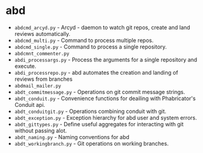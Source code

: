 # abd
* `abdcmd_arcyd.py` -
Arcyd - daemon to watch git repos, create and land reviews automatically.
* `abdcmd_multi.py` -
Command to process multiple repos.
* `abdcmd_single.py` -
Command to process a single repository.
* `abdcmnt_commenter.py`
* `abdi_processargs.py` -
Process the arguments for a single repository and execute.
* `abdi_processrepo.py` -
abd automates the creation and landing of reviews from branches
* `abdmail_mailer.py`
* `abdt_commitmessage.py` -
Operations on git commit message strings.
* `abdt_conduit.py` -
Convenience functions for deailing with Phabricator's Conduit api.
* `abdt_conduitgit.py` -
Operations combining conduit with git.
* `abdt_exception.py` -
Exception hierarchy for abd user and system errors.
* `abdt_gittypes.py` -
Define useful aggregates for interacting with git without passing alot.
* `abdt_naming.py` -
Naming conventions for abd
* `abdt_workingbranch.py` -
Git operations on working branches.
